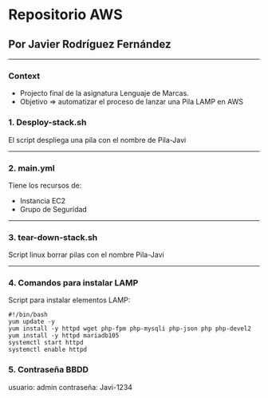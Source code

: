 # Repositorio AWS 
## Por Javier Rodríguez Fernández
***
### Context
- Projecto final de la asignatura Lenguaje de Marcas. 
- Objetivo => automatizar el proceso de lanzar una Pila LAMP en AWS
### 1. Desploy-stack.sh
  El script despliega una pila con el nombre de Pila-Javi
***
  ### 2. main.yml 
  Tiene los recursos de:
  - Instancia EC2
  - Grupo de Seguridad
***
  ### 3. tear-down-stack.sh 
  Script linux borrar pilas con el nombre Pila-Javi
***
  ### 4. Comandos para instalar LAMP
  Script para instalar elementos LAMP:
~~~
#!/bin/bash
yum update -y
yum install -y httpd wget php-fpm php-mysqli php-json php php-devel2
yum install -y httpd mariadb105
systemctl start httpd
systemctl enable httpd
~~~
 ### 5. Contraseña BBDD
  usuario: admin
  contraseña: Javi-1234
